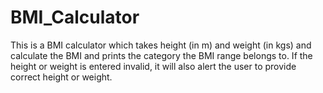 # BMI_Calculator
This is a BMI calculator which takes height (in m) and weight (in kgs) and calculate the BMI and prints the category the BMI range belongs to.
If the height or weight is entered invalid, it will also alert the user to provide correct height or weight.
